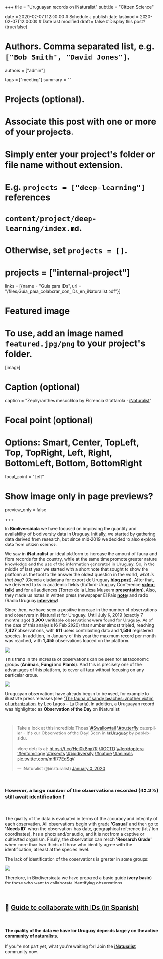 +++
title = "Uruguayan records on iNaturalist"
subtitle = "Citizen Science"

date = 2020-02-07T12:00:00  # Schedule a publish date
lastmod = 2020-02-07T12:00:00  # Date last modified
draft = false  # Display this post? (true/false)

# Authors. Comma separated list, e.g. `["Bob Smith", "David Jones"]`.
authors = ["admin"]

tags = ["meeting"]
summary = ""

# Projects (optional).
#   Associate this post with one or more of your projects.
#   Simply enter your project's folder or file name without extension.
#   E.g. `projects = ["deep-learning"]` references 
#   `content/project/deep-learning/index.md`.
#   Otherwise, set `projects = []`.
# projects = ["internal-project"]

 links = [{name = "Guía para IDs", url = "/files/Guía_para_colaborar_con_IDs_en_iNaturalist.pdf"}]

# Featured image
# To use, add an image named `featured.jpg/png` to your project's folder. 
[image]
  # Caption (optional)
  caption = "Zephyranthes mesochloa by Florencia Grattarola - [iNaturalist](https://www.inaturalist.org/observations/37829485)"

  # Focal point (optional)
  # Options: Smart, Center, TopLeft, Top, TopRight, Left, Right, BottomLeft, Bottom, BottomRight
  focal_point = "Left"

  # Show image only in page previews?
  preview_only = false

+++

In **Biodiversidata** we have focused on improving the quantity and availability of biodiversity data in Uruguay. Initially, we started by gathering data derived from research, but since mid-2019 we decided to also explore data from citizen science.

We saw in **iNaturalist** an ideal platform to increase the amount of fauna and flora records for the country, while at the same time promote greater nature knowledge and the use of the information generated in Uruguay. So, in the middle of last year we started with a short note that sought to show the platform as the tool to the answer the oldest question in the world, *what is that bug?* (Ciencia ciudadana for export de Uruguay [**blog post**](https://biodiversidata.org/en/post/inaturalist/)). After that, we delivered talks in academic fields (Rufford-Uruguay Conference [**video-talk**](https://youtu.be/3_lM-gPNLWY)) and for all audiences (Torres de la Llosa Museum [**presentation**](https://flograttarola.com/pdf/NaturalistaUy.pdf)). Also, they made us notes in written press (newspaper El País [**note**](https://www.elpais.com.uy/vida-actual/busca-uruguayos-participen-plataforma-ayuda-cientificos.html)) and radio (Radio Uruguay [**interview**](https://radiouruguay.uy/inaturalist-una-apuesta-a-la-ciencia-ciudadana/)).  

Since then, we have seen a positive increase in the number of observations and observers in iNaturalist for Uruguay. Until July 6, 2019 (exactly 7 months ago) **2,800** verifiable observations were found for Uruguay. As of the date of this analysis (6 Feb 2020) that number almost tripled, reaching **7,427** observations, with **611** users contributing data and **1,586** registered species. In addition, in January of this year the maximum record per month was reached, with **1,455** observations loaded on the platform.

![](/img/post_iNatUy_files-1-1.png)

This trend in the increase of observations can be seen for all taxonomic groups (**Animals**, **Fungi** and **Plants**). And this is precisely one of the advantages of this platform, to cover all taxa without focusing on any particular group.

![](/img/post_iNatUy_files-2-1.png)

Uruguayan observations have already begun to be used, for example to illustrate press releases (see ['The fauna of sandy beaches: another victim of urbanization'](https://ciencia.ladiaria.com.uy/articulo/2020/2/la-fauna-de-las-playas-arenosas-otra-victima-de-la-urbanizacion/) by Leo Lagos – La Diaria). In addition, a Uruguayan record was highlighted as **Observation of the Day** on iNaturalist:  

<br>

<blockquote class="twitter-tweet">
<p lang="en" dir="ltr">
Take a look at this incredible Thoas
<a href="https://twitter.com/hashtag/Swallowtail?src=hash&amp;ref_src=twsrc%5Etfw">\#Swallowtail</a>
<a href="https://twitter.com/hashtag/butterfly?src=hash&amp;ref_src=twsrc%5Etfw">\#butterfly</a>
caterpillar - it's our Observation of the Day! Seen in
<a href="https://twitter.com/hashtag/Uruguay?src=hash&amp;ref_src=twsrc%5Etfw">\#Uruguay</a>
by pablobaldu. <br><br>More details at:
<a href="https://t.co/Hei0k8np7R">https://t.co/Hei0k8np7R</a>
<a href="https://twitter.com/hashtag/OOTD?src=hash&amp;ref_src=twsrc%5Etfw">\#OOTD</a>
<a href="https://twitter.com/hashtag/lepidoptera?src=hash&amp;ref_src=twsrc%5Etfw">\#lepidoptera</a>
<a href="https://twitter.com/hashtag/entomology?src=hash&amp;ref_src=twsrc%5Etfw">\#entomology</a>
<a href="https://twitter.com/hashtag/insects?src=hash&amp;ref_src=twsrc%5Etfw">\#insects</a>
<a href="https://twitter.com/hashtag/biodiversity?src=hash&amp;ref_src=twsrc%5Etfw">\#biodiversity</a>
<a href="https://twitter.com/hashtag/nature?src=hash&amp;ref_src=twsrc%5Etfw">\#nature</a>
<a href="https://twitter.com/hashtag/animals?src=hash&amp;ref_src=twsrc%5Etfw">\#animals</a>
<a href="https://t.co/mHl77EdSqV">pic.twitter.com/mHl77EdSqV</a>
</p>
— iNaturalist (@inaturalist)
<a href="https://twitter.com/inaturalist/status/1213154736880246784?ref_src=twsrc%5Etfw">January
3, 2020</a>
</blockquote>
<script async src="https://platform.twitter.com/widgets.js" charset="utf-8"></script>

<br>

### However, a large number of the observations recorded (**42.3%**) still await identification  :exclamation:  

<br>

The quality of the data is evaluated in terms of the accuracy and integrity of each observation. All observations begin with grade **'Casual'** and then go to **'Needs ID'** when the observation: has date, geographical reference (lat / lon coordinates), has a photo and/or audio, and it is not from a captive or cultivated organism. Finally, the observation can reach **'Research Grade'** when more than two thirds of those who identify agree with the identification, at least at the species level.

The lack of identification of the observations is greater in some groups:

![](/img/post_iNatUy_files-3-1.png)

Therefore, in Biodiversidata we have prepared a basic guide (**very basic**) for those who want to collaborate identifying observations.    

<br>

:page_facing_up: [Guide to collaborate with IDs (in Spanish)](/files/Guía_para_colaborar_con_IDs_en_iNaturalist.pdf)
--------------------------------------------------------------------------------------------------------------------------------  

<br>
 

#### The quality of the data we have for Uruguay depends largely on the active community of naturalists.

If you're not part yet, what you're waiting for! Join the [**iNaturalist**](https://www.inaturalist.org/) community now.
